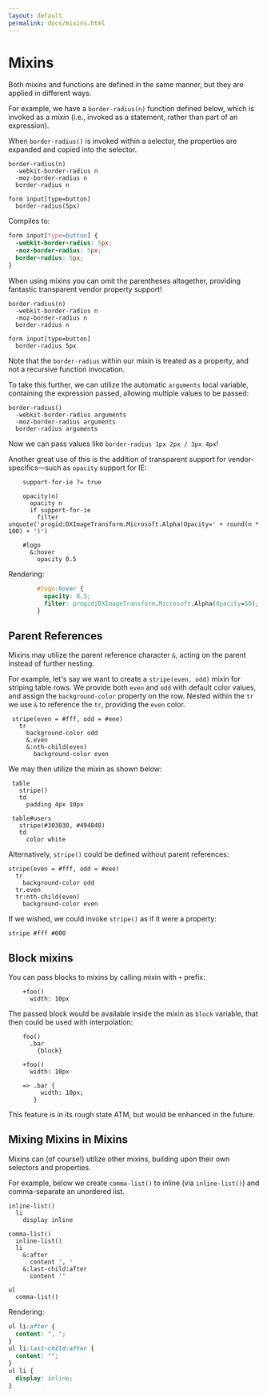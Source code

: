```yaml
---
layout: default
permalink: docs/mixins.html
---
```


# Mixins

Both mixins and functions are defined in the same manner, but they are applied in different ways. 

For example, we have a `border-radius(n)` function defined below, which is invoked as a _mixin_ (i.e., invoked as a statement, rather than part of an expression).

When `border-radius()` is invoked within a selector, the properties are expanded and copied into the selector.
```stylus
border-radius(n)
  -webkit-border-radius n
  -moz-border-radius n
  border-radius n

form input[type=button]
  border-radius(5px)
```
Compiles to:
```css
form input[type=button] {
  -webkit-border-radius: 5px;
  -moz-border-radius: 5px;
  border-radius: 5px;
}
```
When using mixins you can omit the parentheses altogether, providing fantastic transparent vendor property support!
```stylus
border-radius(n)
  -webkit-border-radius n
  -moz-border-radius n
  border-radius n

form input[type=button]
  border-radius 5px
```
Note that the `border-radius` within our mixin is treated as a property, and not a recursive function invocation. 

To take this further, we can utilize the automatic `arguments` local variable, containing the expression passed, allowing multiple values to be passed:
```stylus
border-radius()
  -webkit-border-radius arguments
  -moz-border-radius arguments
  border-radius arguments
```
Now we can pass values like `border-radius 1px 2px / 3px 4px`!

Another great use of this is the addition of transparent support for vendor-specifics—such as `opacity` support for IE:
```stylus
    support-for-ie ?= true

    opacity(n)
      opacity n
      if support-for-ie
        filter unquote('progid:DXImageTransform.Microsoft.Alpha(Opacity=' + round(n * 100) + ')')

    #logo
      &:hover
        opacity 0.5
```
Rendering:
```css
        #logo:hover {
          opacity: 0.5;
          filter: progid:DXImageTransform.Microsoft.Alpha(Opacity=50);
        }
```
## Parent References

 Mixins may utilize the parent reference character `&`, acting on the parent instead of further nesting. 
 
 For example, let's say we want to create a `stripe(even, odd)` mixin for striping table rows. We provide both `even` and `odd` with default color values, and assign the `background-color` property on the row. Nested within the `tr` we use `&` to reference the `tr`, providing the `even` color.
```stylus
 stripe(even = #fff, odd = #eee)
   tr
     background-color odd
     &.even
     &:nth-child(even)
       background-color even
```
We may then utilize the mixin as shown below:
```stylus
 table
   stripe()
   td
     padding 4px 10px

 table#users
   stripe(#303030, #494848)
   td
     color white
```
Alternatively, `stripe()` could be defined without parent references:
```stylus
stripe(even = #fff, odd = #eee)
  tr
    background-color odd
  tr.even
  tr:nth-child(even)
    background-color even
```
If we wished, we could invoke `stripe()` as if it were a property:
```stylus
stripe #fff #000
```
## Block mixins

You can pass blocks to mixins by calling mixin with `+` prefix:
```stylus
    +foo()
      width: 10px
```
The passed block would be available inside the mixin as `block` variable, that then could be used with interpolation:
```stylus
    foo()
      .bar
        {block}

    +foo()
      width: 10px

    => .bar {
         width: 10px;
       }
```
This feature is in its rough state ATM, but would be enhanced in the future.

## Mixing Mixins in Mixins

 Mixins can (of course!) utilize other mixins, building upon their own selectors and properties. 
 
 For example, below we create `comma-list()` to inline (via `inline-list()`) and comma-separate an unordered list.
 
 ```stylus
 inline-list()
   li
     display inline

 comma-list()
   inline-list()
   li
     &:after
       content ', '
     &:last-child:after
       content ''

 ul
   comma-list()
```
Rendering:
```css
ul li:after {
  content: ", ";
}
ul li:last-child:after {
  content: "";
}
ul li {
  display: inline;
}
```
